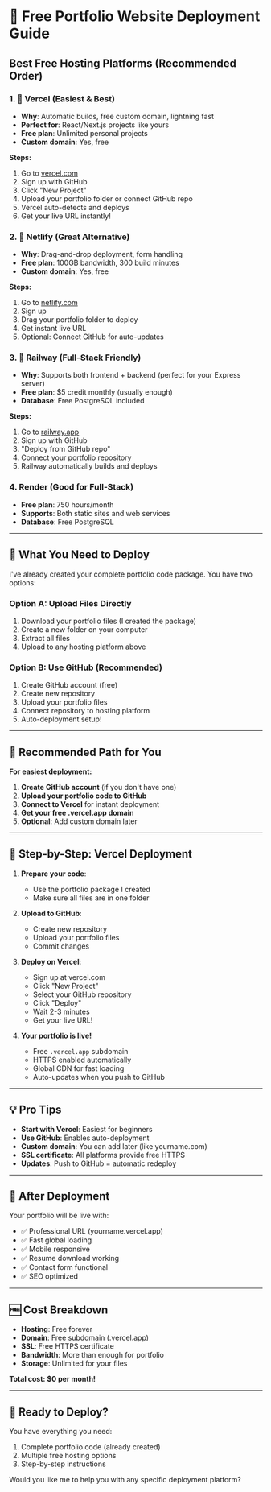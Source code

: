 # 🚀 Free Portfolio Website Deployment Guide

## Best Free Hosting Platforms (Recommended Order)

### 1. 🥇 **Vercel** (Easiest & Best)
- **Why**: Automatic builds, free custom domain, lightning fast
- **Perfect for**: React/Next.js projects like yours
- **Free plan**: Unlimited personal projects
- **Custom domain**: Yes, free

**Steps:**
1. Go to [vercel.com](https://vercel.com)
2. Sign up with GitHub
3. Click "New Project"
4. Upload your portfolio folder or connect GitHub repo
5. Vercel auto-detects and deploys
6. Get your live URL instantly!

### 2. 🥈 **Netlify** (Great Alternative)
- **Why**: Drag-and-drop deployment, form handling
- **Free plan**: 100GB bandwidth, 300 build minutes
- **Custom domain**: Yes, free

**Steps:**
1. Go to [netlify.com](https://netlify.com)
2. Sign up
3. Drag your portfolio folder to deploy
4. Get instant live URL
5. Optional: Connect GitHub for auto-updates

### 3. 🥉 **Railway** (Full-Stack Friendly)
- **Why**: Supports both frontend + backend (perfect for your Express server)
- **Free plan**: $5 credit monthly (usually enough)
- **Database**: Free PostgreSQL included

**Steps:**
1. Go to [railway.app](https://railway.app)
2. Sign up with GitHub
3. "Deploy from GitHub repo"
4. Connect your portfolio repository
5. Railway automatically builds and deploys

### 4. **Render** (Good for Full-Stack)
- **Free plan**: 750 hours/month
- **Supports**: Both static sites and web services
- **Database**: Free PostgreSQL

---

## 📁 What You Need to Deploy

I've already created your complete portfolio code package. You have two options:

### Option A: Upload Files Directly
1. Download your portfolio files (I created the package)
2. Create a new folder on your computer
3. Extract all files
4. Upload to any hosting platform above

### Option B: Use GitHub (Recommended)
1. Create GitHub account (free)
2. Create new repository
3. Upload your portfolio files
4. Connect repository to hosting platform
5. Auto-deployment setup!

---

## 🎯 Recommended Path for You

**For easiest deployment:**

1. **Create GitHub account** (if you don't have one)
2. **Upload your portfolio code to GitHub**
3. **Connect to Vercel** for instant deployment
4. **Get your free .vercel.app domain**
5. **Optional**: Add custom domain later

---

## 📝 Step-by-Step: Vercel Deployment

1. **Prepare your code**: 
   - Use the portfolio package I created
   - Make sure all files are in one folder

2. **Upload to GitHub**:
   - Create new repository
   - Upload your portfolio files
   - Commit changes

3. **Deploy on Vercel**:
   - Sign up at vercel.com
   - Click "New Project"
   - Select your GitHub repository
   - Click "Deploy"
   - Wait 2-3 minutes
   - Get your live URL!

4. **Your portfolio is live!**
   - Free `.vercel.app` subdomain
   - HTTPS enabled automatically
   - Global CDN for fast loading
   - Auto-updates when you push to GitHub

---

## 💡 Pro Tips

- **Start with Vercel**: Easiest for beginners
- **Use GitHub**: Enables auto-deployment
- **Custom domain**: You can add later (like yourname.com)
- **SSL certificate**: All platforms provide free HTTPS
- **Updates**: Push to GitHub = automatic redeploy

---

## 🔧 After Deployment

Your portfolio will be live with:
- ✅ Professional URL (yourname.vercel.app)
- ✅ Fast global loading
- ✅ Mobile responsive
- ✅ Resume download working
- ✅ Contact form functional
- ✅ SEO optimized

---

## 🆓 Cost Breakdown

- **Hosting**: Free forever
- **Domain**: Free subdomain (.vercel.app)
- **SSL**: Free HTTPS certificate
- **Bandwidth**: More than enough for portfolio
- **Storage**: Unlimited for your files

**Total cost: $0 per month!**

---

## 🚀 Ready to Deploy?

You have everything you need:
1. Complete portfolio code (already created)
2. Multiple free hosting options
3. Step-by-step instructions

Would you like me to help you with any specific deployment platform?